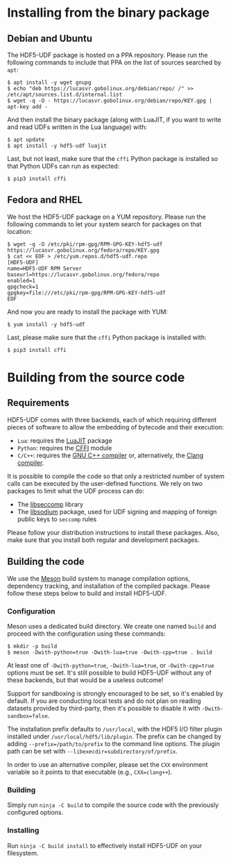 # Installing from the binary package

## Debian and Ubuntu

The HDF5-UDF package is hosted on a PPA repository. Please run the following
commands to include that PPA on the list of sources searched by `apt`:

```
$ apt install -y wget gnupg
$ echo "deb https://lucasvr.gobolinux.org/debian/repo/ /" >> /etc/apt/sources.list.d/internal.list
$ wget -q -O - https://lucasvr.gobolinux.org/debian/repo/KEY.gpg | apt-key add -
```

And then install the binary package (along with LuaJIT, if you want to
write and read UDFs written in the Lua language) with:

```
$ apt update
$ apt install -y hdf5-udf luajit
```

Last, but not least, make sure that the `cffi` Python package is installed so
that Python UDFs can run as expected:

```
$ pip3 install cffi
```

## Fedora and RHEL

We host the HDF5-UDF package on a YUM repository. Please run the following
commands to let your system search for packages on that location:

```
$ wget -q -O /etc/pki/rpm-gpg/RPM-GPG-KEY-hdf5-udf https://lucasvr.gobolinux.org/fedora/repo/KEY.gpg
$ cat << EOF > /etc/yum.repos.d/hdf5-udf.repo
[HDF5-UDF]
name=HDF5-UDF RPM Server
baseurl=https://lucasvr.gobolinux.org/fedora/repo
enabled=1
gpgcheck=1
gpgkey=file:///etc/pki/rpm-gpg/RPM-GPG-KEY-hdf5-udf
EOF
```

And now you are ready to install the package with YUM:

```
$ yum install -y hdf5-udf
```

Last, please make sure that the `cffi` Python package is installed with:

```
$ pip3 install cffi
```

# Building from the source code

## Requirements

HDF5-UDF comes with three backends, each of which requiring different
pieces of software to allow the embedding of bytecode and their execution:

- `Lua`: requires the [LuaJIT](https://luajit.org/install.html) package
- `Python`: requires the [CFFI](https://pypi.org/project/cffi) module
- `C/C++`: requires the [GNU C++ compiler](https://gnu.org/software/gcc) or,
   alternatively, the [Clang compiler](https://clang.llvm.org).

It is possible to compile the code so that only a restricted number of system
calls can be executed by the user-defined functions. We rely on two packages
to limit what the UDF process can do:

- The [libseccomp](https://github.com/seccomp/libseccomp) library
- The [libsodium](https://libsodium.gitbook.io) package, used for UDF signing
  and mapping of foreign public keys to `seccomp` rules

Please follow your distribution instructions to install these packages.
Also, make sure that you install both regular and development packages.


## Building the code

We use the [Meson](https://mesonbuild.com) build system to manage compilation
options, dependency tracking, and installation of the compiled package. Please
follow these steps below to build and install HDF5-UDF.

### Configuration

Meson uses a dedicated build directory. We create one named `build` and
proceed with the configuration using these commands:

```
$ mkdir -p build
$ meson -Dwith-python=true -Dwith-lua=true -Dwith-cpp=true . build
```

At least one of `-Dwith-python=true`, `-Dwith-lua=true`, or `-Dwith-cpp=true` options
must be set. It's still possible to build HDF5-UDF without any of these backends, but
that would be a useless outcome!

Support for sandboxing is strongly encouraged to be set, so it's enabled by default.
If you are conducting local tests and do not plan on reading datasets provided by
third-party, then it's possible to disable it with `-Dwith-sandbox=false`.

The installation prefix defaults to `/usr/local`, with the HDF5 I/O filter plugin
installed under `/usr/local/hdf5/lib/plugin`. The prefix can be changed by adding
`--prefix=/path/to/prefix` to the command line options. The plugin path can be set
with `--libexecdir=subdirectory/of/prefix`.

In order to use an alternative compiler, please set the `CXX` environment variable
so it points to that executable (e.g., `CXX=clang++`).

### Building

Simply run `ninja -C build` to compile the source code with the previously configured
options.

### Installing

Run `ninja -C build install` to effectively install HDF5-UDF on your filesystem.
